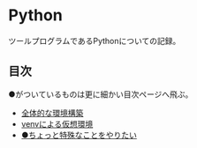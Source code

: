 # Python

ツールプログラムであるPythonについての記録。

## 目次

●がついているものは更に細かい目次ページへ飛ぶ。

- [全体的な環境構築](./env.md)
- [venvによる仮想環境](./venv.md)
- [●ちょっと特殊なことをやりたい](./specials/index.md)

